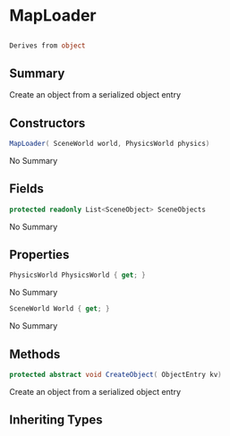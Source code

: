 # MapLoader

## 
```c#
Derives from object
```

## Summary

Create an object from a serialized object entry
## Constructors

```c#
MapLoader( SceneWorld world, PhysicsWorld physics) 
```
No Summary
## Fields

```c#
protected readonly List<SceneObject> SceneObjects
```
No Summary
## Properties

```c#
PhysicsWorld PhysicsWorld { get; } 
```
No Summary
```c#
SceneWorld World { get; } 
```
No Summary
## Methods

```c#
protected abstract void CreateObject( ObjectEntry kv) 
```
Create an object from a serialized object entry
## Inheriting Types

